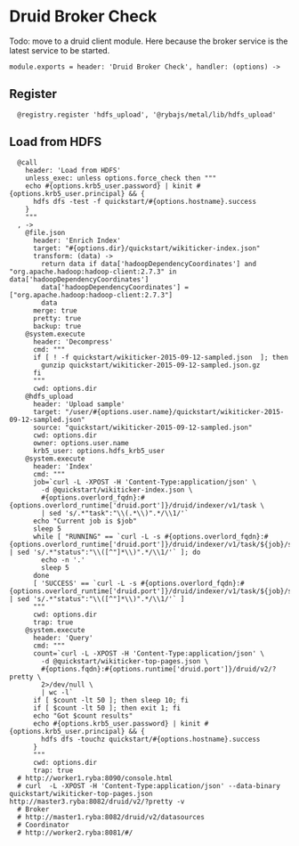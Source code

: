 
# Druid Broker Check

Todo: move to a druid client module. Here because the broker service is the latest
service to be started.

    module.exports = header: 'Druid Broker Check', handler: (options) ->

## Register

      @registry.register 'hdfs_upload', '@rybajs/metal/lib/hdfs_upload'

## Load from HDFS

      @call
        header: 'Load from HDFS'
        unless_exec: unless options.force_check then """
        echo #{options.krb5_user.password} | kinit #{options.krb5_user.principal} && {
          hdfs dfs -test -f quickstart/#{options.hostname}.success
        }
        """
      , ->
        @file.json
          header: 'Enrich Index'
          target: "#{options.dir}/quickstart/wikiticker-index.json"
          transform: (data) ->
            return data if data['hadoopDependencyCoordinates'] and "org.apache.hadoop:hadoop-client:2.7.3" in data['hadoopDependencyCoordinates']
            data['hadoopDependencyCoordinates'] = ["org.apache.hadoop:hadoop-client:2.7.3"]
            data
          merge: true
          pretty: true
          backup: true
        @system.execute
          header: 'Decompress'
          cmd: """
          if [ ! -f quickstart/wikiticker-2015-09-12-sampled.json  ]; then
            gunzip quickstart/wikiticker-2015-09-12-sampled.json.gz
          fi
          """
          cwd: options.dir
        @hdfs_upload
          header: 'Upload sample'
          target: "/user/#{options.user.name}/quickstart/wikiticker-2015-09-12-sampled.json"
          source: "quickstart/wikiticker-2015-09-12-sampled.json"
          cwd: options.dir
          owner: options.user.name
          krb5_user: options.hdfs_krb5_user
        @system.execute
          header: 'Index'
          cmd: """
          job=`curl -L -XPOST -H 'Content-Type:application/json' \
            -d @quickstart/wikiticker-index.json \
            #{options.overlord_fqdn}:#{options.overlord_runtime['druid.port']}/druid/indexer/v1/task \
            | sed 's/.*"task":"\\(.*\\)".*/\\1/'`
          echo "Current job is $job"
          sleep 5
          while [ "RUNNING" == `curl -L -s #{options.overlord_fqdn}:#{options.overlord_runtime['druid.port']}/druid/indexer/v1/task/${job}/status | sed 's/.*"status":"\\([^"]*\\)".*/\\1/'` ]; do
            echo -n '.'
            sleep 5
          done
          [ 'SUCCESS' == `curl -L -s #{options.overlord_fqdn}:#{options.overlord_runtime['druid.port']}/druid/indexer/v1/task/${job}/status | sed 's/.*"status":"\\([^"]*\\)".*/\\1/'` ]
          """
          cwd: options.dir
          trap: true
        @system.execute
          header: 'Query'
          cmd: """
          count=`curl -L -XPOST -H 'Content-Type:application/json' \
            -d @quickstart/wikiticker-top-pages.json \
            #{options.fqdn}:#{options.runtime['druid.port']}/druid/v2/?pretty \
            2>/dev/null \
            | wc -l`
          if [ $count -lt 50 ]; then sleep 10; fi
          if [ $count -lt 50 ]; then exit 1; fi
          echo "Got $count results"
          echo #{options.krb5_user.password} | kinit #{options.krb5_user.principal} && {
            hdfs dfs -touchz quickstart/#{options.hostname}.success
          }
          """
          cwd: options.dir
          trap: true
      # http://worker1.ryba:8090/console.html
      # curl  -L -XPOST -H 'Content-Type:application/json' --data-binary quickstart/wikiticker-top-pages.json http://master3.ryba:8082/druid/v2/?pretty -v
      # Broker
      # http://master1.ryba:8082/druid/v2/datasources
      # Coordinator
      # http://worker2.ryba:8081/#/
